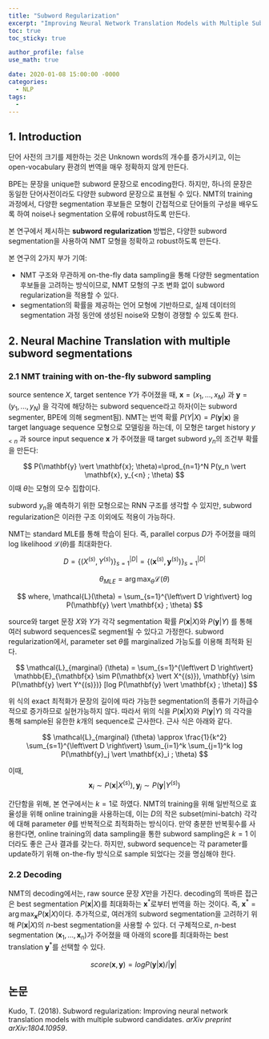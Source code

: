```yaml
---
title: "Subword Regularization"
excerpt: "Improving Neural Network Translation Models with Multiple Subword Candidates"
toc: true
toc_sticky: true

author_profile: false
use_math: true

date: 2020-01-08 15:00:00 -0000
categories: 
  - NLP
tags:
  - 
---
```


## 1. Introduction

단어 사전의 크기를 제한하는 것은 Unknown words의 개수를 증가시키고, 이는 open-vocabulary 환경의 번역을 매우 정확하지 않게 만든다. 

BPE는 문장을 unique한 subword 문장으로 encoding한다. 하지만, 하나의 문장은 동일한 단어사전이라도  다양한 subword 문장으로 표현될 수 있다. NMT의 training 과정에서, 다양한 segmentation 후보들은 모형이 간접적으로 단어들의 구성을 배우도록 하여 noise나 segmentation 오류에 robust하도록 만든다.

본 연구에서 제시하는 **subword regularization** 방법은, 다양한 subword segmentation을 사용하여 NMT 모형을 정확하고 robust하도록 만든다.

본 연구의 2가지 부가 기여:
* NMT 구조와 무관하게 on-the-fly data sampling을 통해 다양한 segmentation 후보들을 고려하는 방식이므로, NMT 모형의 구조 변화 없이 subword regularization을 적용할 수 있다.
* segmentation의 확률을 제공하는 언어 모형에 기반하므로, 실제 데이터의 segmentation 과정 동안에 생성된 noise와 모형이 경쟁할 수 있도록 한다.

## 2. Neural Machine Translation with multiple subword segmentations

### 2.1 NMT training with on-the-fly subword sampling

source sentence $X$, target sentence $Y$가 주어졌을 때, $\mathbf{x}=(x_1, ..., x_M)$ 과 $\mathbf{y}=(y_1, ..., y_N)$ 을 각각에 해당하는 subword sequence라고 하자(이는 subword segmenter, BPE에 의해 segment됨). NMT는 번역 확률 $P(Y \vert X)=P(\mathbf{y} \vert \mathbf{x})$ 을 target language sequence 모형으로 모델링을 하는데, 이 모형은 target history $y_{<n}$ 과 source input sequence $\mathbf{x}$ 가 주어졌을 때 target subword $y_n$의 조건부 확률을 만든다:

$$
P(\mathbf{y} \vert \mathbf{x}; \theta)=\prod_{n=1}^N P(y_n \vert \mathbf{x}, y_{<n} ; \theta)
$$
이때 $\theta$는 모형의 모수 집합이다.

subword $y_n$을 예측하기 위한 모형으로는 RNN 구조를 생각할 수 있지만, subword regularization은 이러한 구조 이외에도 적용이 가능하다.

NMT는 standard MLE를 통해 학습이 된다. 즉, parallel corpus $D$가 주어졌을 때의 log likelihood $\mathcal{L}(\theta)$를 최대화한다.

$$
D = \{ (X^{(s)}, Y^{(s)}) \}_{s=1}^{\left\vert D \right\vert}  = \{ (\mathbf{x}^{(s)}, \mathbf{y}^{(s)}) \}_{s=1}^{\left\vert D \right\vert} 
$$

$$
\theta_{MLE} = \arg \max_{\theta} \mathcal{L}(\theta)
$$

$$
where,  \mathcal{L}(\theta) = \sum_{s=1}^{\left\vert D \right\vert} log P(\mathbf{y} \vert \mathbf{x} ; \theta)
$$

source와 target 문장 $X$와 $Y$가 각각 segmentation 확률 $P(\mathbf{x} \vert X)$와 $P(\mathbf{y} \vert Y)$ 를 통해 여러 subword sequences로 segment될 수 있다고 가정한다. subword regularization에서, parameter set $\theta$를 marginalized 가능도를 이용해 최적화 된다.

$$
\mathcal{L}_{marginal} (\theta) = \sum_{s=1}^{\left\vert D \right\vert} \mathbb{E}_{\mathbf{x} \sim P(\mathbf{x} \vert X^{(s)}), \mathbf{y} \sim P(\mathbf{y} \vert Y^{(s)})} [log P(\mathbf{y} \vert \mathbf{x} ; \theta)]
$$

위 식의 exact 최적화가 문장의 길이에 따라 가능한 segmentation의 종류가 기하급수적으로 증가하므로 실현가능하지 않다. 따라서 위의 식을 $P(\mathbf{x} \vert X)$와 $P(\mathbf{y} \vert Y)$ 의 각각을 통해 sample된 유한한 $k$개의 sequence로 근사한다. 근사 식은 아래와 같다.

$$
\mathcal{L}_{marginal} (\theta) \approx \frac{1}{k^2} \sum_{s=1}^{\left\vert D \right\vert} \sum_{i=1}^k \sum_{j=1}^k log P(\mathbf{y}_j \vert \mathbf{x}_i ; \theta)
$$

이때,
$$
\mathbf{x}_i \sim P(\mathbf{x} \vert X^{(s)}), \mathbf{y}_j \sim P(\mathbf{y} \vert Y^{(s)})
$$

간단함을 위해, 본 연구에서는 $k=1$로 하였다. 
NMT의 training을 위해 일반적으로 효율성을 위해 online training을 사용하는데, 이는 $D$의 작은 subset(mini-batch) 각각에 대해 parameter $\theta$를 반복적으로 최적화하는 방식이다. 만약 충분한 반복횟수를 사용한다면, online training의 data sampling을 통한 subword sampling은 $k=1$ 이더라도 좋은 근사 결과를 갖는다. 하지만, subword sequence는 각 parameter를 update하기 위해 on-the-fly 방식으로 sample 되었다는 것을 명심해야 한다.

### 2.2 Decoding

NMT의 decoding에서는, raw source 문장 $X$만을 가진다. decoding의 똑바른 접근은 best segmentation $P(\mathbf{x} \vert X)$를 최대화하는 $\mathbf{x}^*$로부터 번역을 하는 것이다. 즉, $\mathbf{x}^* = \arg \max_{\mathbf{x}} P(\mathbf{x} \vert X)$이다. 추가적으로, 여러개의 subword segmentation을 고려하기 위해 $P(\mathbf{x} \vert X)$의 $n$-best segmentation을 사용할 수 있다. 더 구체적으로, $n$-best segmentation $(\mathbf{x}_1, ..., \mathbf{x}_n)$가 주어졌을 때 아래의 score를 최대화하는 best translation $\mathbf{y}^*$를 선택할 수 있다.

$$
score(\mathbf{x}, \mathbf{y}) = log P(\mathbf{y} \vert \mathbf{x}) / \left\vert \mathbf{y} \right\vert
^\
$$

## 논문 
Kudo, T. (2018). Subword regularization: Improving neural network translation models with multiple subword candidates. _arXiv preprint arXiv:1804.10959_.
<!--stackedit_data:
eyJoaXN0b3J5IjpbNjU4OTAwNjU2LDEzNDkyNjE5NzksMTI0Mj
I1MTU1Niw0NDA4NDYyMjksLTc4MDMwODA1MiwxMjk3OTc4MzYw
LDY2ODkyMjMwOCwtMTU1MTgyNDA4NCwtMjA1MDg1MDMyNiwtMj
I3NzI4OTc2LC0yNzY2MTAzNTcsMjA5NDI4NzU0OF19
-->